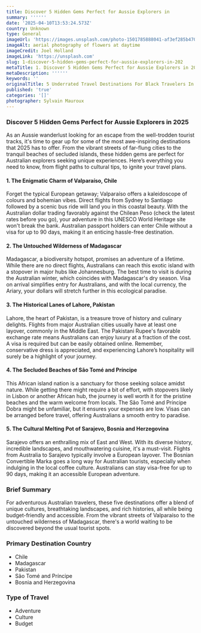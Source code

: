 ```yaml
---
title: Discover 5 Hidden Gems Perfect for Aussie Explorers in
summary: ''''''
date: '2025-04-10T13:53:24.573Z'
country: Unknown
type: General
imageUrl: 'https://images.unsplash.com/photo-1501785888041-af3ef285b470'
imageAlt: aerial photography of flowers at daytime
imageCredit: Joel Holland
imageLink: 'https://unsplash.com'
slug: 1-discover-5-hidden-gems-perfect-for-aussie-explorers-in-202
metaTitle: 1. Discover 5 Hidden Gems Perfect for Aussie Explorers in 2025
metaDescription: ''''''
keywords: ''
originalTitle: 5 Underrated Travel Destinations For Black Travelers In 2025 - Travel Noire
published: 'true'
categories: '[]'
photographer: Sylvain Mauroux
---
```








### Discover 5 Hidden Gems Perfect for Aussie Explorers in 2025

As an Aussie wanderlust looking for an escape from the well-trodden tourist tracks, it's time to gear up for some of the most awe-inspiring destinations that 2025 has to offer. From the vibrant streets of far-flung cities to the tranquil beaches of secluded islands, these hidden gems are perfect for Australian explorers seeking unique experiences. Here’s everything you need to know, from flight paths to cultural tips, to ignite your travel plans.

#### 1. The Enigmatic Charm of Valparaíso, Chile
Forget the typical European getaway; Valparaíso offers a kaleidoscope of colours and bohemian vibes. Direct flights from Sydney to Santiago followed by a scenic bus ride will land you in this coastal beauty. With the Australian dollar trading favorably against the Chilean Peso (check the latest rates before you go), your adventure in this UNESCO World Heritage site won't break the bank. Australian passport holders can enter Chile without a visa for up to 90 days, making it an enticing hassle-free destination.

#### 2. The Untouched Wilderness of Madagascar
Madagascar, a biodiversity hotspot, promises an adventure of a lifetime. While there are no direct flights, Australians can reach this exotic island with a stopover in major hubs like Johannesburg. The best time to visit is during the Australian winter, which coincides with Madagascar's dry season. Visa on arrival simplifies entry for Australians, and with the local currency, the Ariary, your dollars will stretch further in this ecological paradise.

#### 3. The Historical Lanes of Lahore, Pakistan
Lahore, the heart of Pakistan, is a treasure trove of history and culinary delights. Flights from major Australian cities usually have at least one layover, commonly in the Middle East. The Pakistani Rupee's favorable exchange rate means Australians can enjoy luxury at a fraction of the cost. A visa is required but can be easily obtained online. Remember, conservative dress is appreciated, and experiencing Lahore’s hospitality will surely be a highlight of your journey.

#### 4. The Secluded Beaches of São Tomé and Príncipe
This African island nation is a sanctuary for those seeking solace amidst nature. While getting there might require a bit of effort, with stopovers likely in Lisbon or another African hub, the journey is well worth it for the pristine beaches and the warm welcome from locals. The São Tomé and Príncipe Dobra might be unfamiliar, but it ensures your expenses are low. Visas can be arranged before travel, offering Australians a smooth entry to paradise.

#### 5. The Cultural Melting Pot of Sarajevo, Bosnia and Herzegovina
Sarajevo offers an enthralling mix of East and West. With its diverse history, incredible landscapes, and mouthwatering cuisine, it's a must-visit. Flights from Australia to Sarajevo typically involve a European layover. The Bosnian Convertible Marka goes a long way for Australian tourists, especially when indulging in the local coffee culture. Australians can stay visa-free for up to 90 days, making it an accessible European adventure.

### Brief Summary
For adventurous Australian travelers, these five destinations offer a blend of unique cultures, breathtaking landscapes, and rich histories, all while being budget-friendly and accessible. From the vibrant streets of Valparaíso to the untouched wilderness of Madagascar, there's a world waiting to be discovered beyond the usual tourist spots.

### Primary Destination Country
- Chile
- Madagascar
- Pakistan
- São Tomé and Príncipe
- Bosnia and Herzegovina

### Type of Travel
- Adventure
- Culture
- Budget
